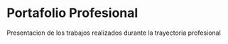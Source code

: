# Portafolio Profesional
Presentacion de los trabajos realizados durante la trayectoria profesional
